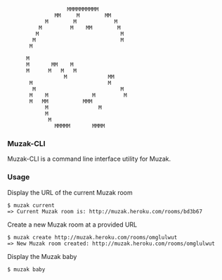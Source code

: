 
                       MMMMMMMMMM                                 
                   MM     M        MM                             
                M        M            M                           
              M         M    MM        M                          
             M                          M                         
            M                           M                         
           M                                                      
                                                                  
          M                                                       
          M       MM    M                                         
          M      M   M   M                                        
                      M             MM                            
           M                        M                             
            M                           M                         
           M    M              M         M                        
           M   MM           MMM                                   
                M                M                                
                M                                                 
                 M                                                
                   MMMMM       MMMM                

### Muzak-CLI

Muzak-CLI is a command line interface utility for Muzak. 

### Usage

Display the URL of the current Muzak room

    $ muzak current
    => Current Muzak room is: http://muzak.heroku.com/rooms/bd3b67

Create a new Muzak room at a provided URL

    $ muzak create http://muzak.heroku.com/rooms/omglulwut
    => New Muzak room created: http://muzak.heroku.com/rooms/omglulwut

Display the Muzak baby

    $ muzak baby
